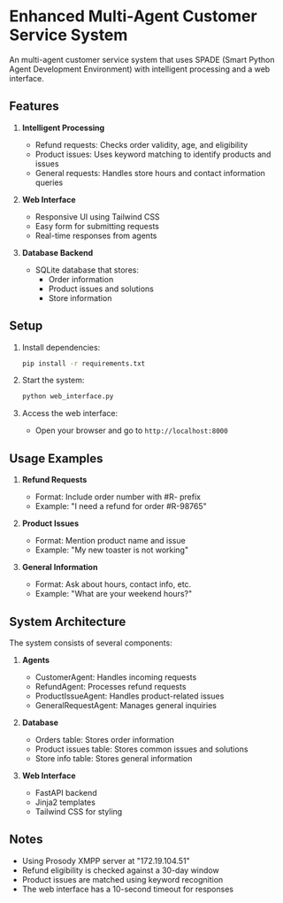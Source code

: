 # Enhanced Multi-Agent Customer Service System

An multi-agent customer service system that uses SPADE (Smart Python Agent Development Environment) with intelligent processing and a web interface.

## Features

1. **Intelligent Processing**
   - Refund requests: Checks order validity, age, and eligibility
   - Product issues: Uses keyword matching to identify products and issues
   - General requests: Handles store hours and contact information queries

2. **Web Interface**
   - Responsive UI using Tailwind CSS
   - Easy form for submitting requests
   - Real-time responses from agents

3. **Database Backend**
   - SQLite database that stores:
     - Order information
     - Product issues and solutions
     - Store information

## Setup

1. Install dependencies:
   ```bash
   pip install -r requirements.txt
   ```

2. Start the system:
   ```bash
   python web_interface.py
   ```

3. Access the web interface:
   - Open your browser and go to `http://localhost:8000`

## Usage Examples

1. **Refund Requests**
   - Format: Include order number with #R- prefix
   - Example: "I need a refund for order #R-98765"

2. **Product Issues**
   - Format: Mention product name and issue
   - Example: "My new toaster is not working"

3. **General Information**
   - Format: Ask about hours, contact info, etc.
   - Example: "What are your weekend hours?"

## System Architecture

The system consists of several components:

1. **Agents**
   - CustomerAgent: Handles incoming requests
   - RefundAgent: Processes refund requests
   - ProductIssueAgent: Handles product-related issues
   - GeneralRequestAgent: Manages general inquiries

2. **Database**
   - Orders table: Stores order information
   - Product issues table: Stores common issues and solutions
   - Store info table: Stores general information

3. **Web Interface**
   - FastAPI backend
   - Jinja2 templates
   - Tailwind CSS for styling

## Notes

- Using Prosody XMPP server at "172.19.104.51"
- Refund eligibility is checked against a 30-day window
- Product issues are matched using keyword recognition
- The web interface has a 10-second timeout for responses 